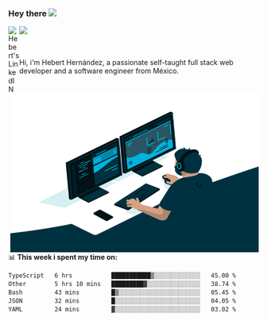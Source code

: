 ### Hey there <img src="https://media.giphy.com/media/hvRJCLFzcasrR4ia7z/giphy.gif" width="25px">
<a href="https://www.linkedin.com/in/evertcode/" target="_blank">
  <img align="left" alt="Hebert's LinkedIN" width="22px" src="https://raw.githubusercontent.com/peterthehan/peterthehan/master/assets/linkedin.svg" />
</a>

![](https://visitor-badge.glitch.me/badge?page_id=evertcode.evertcode)

<br />

Hi, i'm Hebert Hernández, a passionate self-taught full stack web developer and a software engineer from México.

<img align="right" alt="GIF" src="https://github.com/evertcode/evertcode/blob/master/code.gif?raw=true" width="500" height="320" />

📊 **This week i spent my time on:**

<!--START_SECTION:waka-->

```txt
TypeScript   6 hrs           ███████████▒░░░░░░░░░░░░░   45.00 %
Other        5 hrs 10 mins   █████████▓░░░░░░░░░░░░░░░   38.74 %
Bash         43 mins         █▒░░░░░░░░░░░░░░░░░░░░░░░   05.45 %
JSON         32 mins         █░░░░░░░░░░░░░░░░░░░░░░░░   04.05 %
YAML         24 mins         ▓░░░░░░░░░░░░░░░░░░░░░░░░   03.02 %
```

<!--END_SECTION:waka-->
